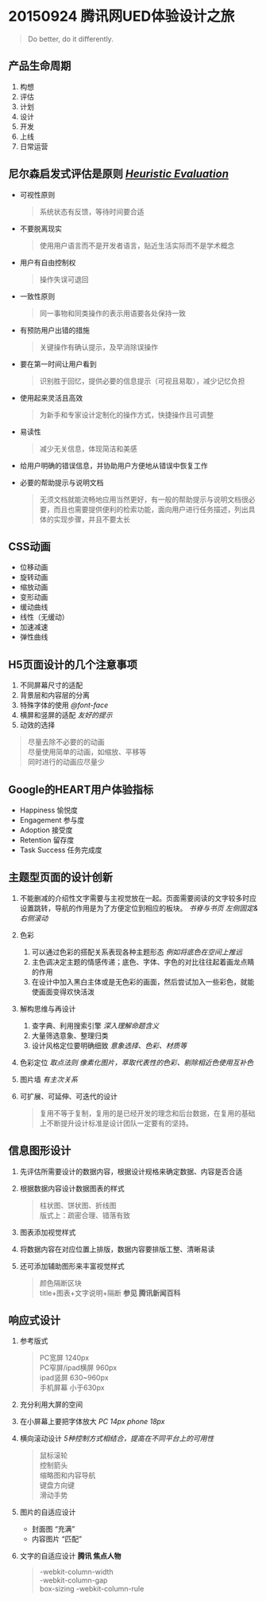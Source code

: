 # 20150924 腾讯网UED体验设计之旅  
> Do better, do it differently.

## 产品生命周期
1. 构想
2. 评估
3. 计划
4. 设计
5. 开发
6. 上线
7. 日常运营

## 尼尔森启发式评估是原则 _[Heuristic Evaluation](http://www.nngroup.com)_
* 可视性原则  
	> 系统状态有反馈，等待时间要合适  

* 不要脱离现实  
	> 使用用户语言而不是开发者语言，贴近生活实际而不是学术概念  

* 用户有自由控制权  
	> 操作失误可退回  

* 一致性原则  
	> 同一事物和同类操作的表示用语要各处保持一致  

* 有预防用户出错的措施  
	> 关键操作有确认提示，及早消除误操作  

* 要在第一时间让用户看到  
	> 识别胜于回忆，提供必要的信息提示（可视且易取），减少记忆负担  

* 使用起来灵活且高效  
	> 为新手和专家设计定制化的操作方式，快捷操作且可调整  

* 易读性  
	> 减少无关信息，体现简洁和美感  

* 给用户明确的错误信息，并协助用户方便地从错误中恢复工作  

* 必要的帮助提示与说明文档  
	> 无须文档就能流畅地应用当然更好，有一般的帮助提示与说明文档很必要，而且也需要提供便利的检索功能，面向用户进行任务描述，列出具体的实现步骤，并且不要太长  

## CSS动画
* 位移动画
* 旋转动画
* 缩放动画
* 变形动画
* 缓动曲线
 * 线性（无缓动）
 * 加速减速
 * 弹性曲线

## H5页面设计的几个注意事项
1. 不同屏幕尺寸的适配
2. 背景层和内容层的分离
3. 特殊字体的使用 _@font-face_
4. 横屏和竖屏的适配 _友好的提示_
5. 动效的选择

 > 尽量去除不必要的的动画   
 > 尽量使用简单的动画，如缩放、平移等   
 > 同时进行的动画应尽量少   

## Google的HEART用户体验指标
* Happiness 愉悦度
* Engagement 参与度
* Adoption 接受度
* Retention 留存度
* Task Success 任务完成度

## 主题型页面的设计创新
1. 不能删减的介绍性文字需要与主视觉放在一起。页面需要阅读的文字较多时应设置跳转，导航的作用是为了方便定位到相应的板块。 _书脊与书页 左侧固定&右侧滚动_  
2. 色彩
	1. 可以通过色彩的搭配关系表现各种主题形态 _例如将底色在空间上推远_
	2. 主色调决定主题的情感传递；底色、字体、字色的对比往往起着画龙点睛的作用
	3. 在设计中加入黑白主体或是无色彩的画面，然后尝试加入一些彩色，就能使画面变得欢快活泼
3. 解构思维与再设计
	1. 查字典、利用搜索引擎 _深入理解命题含义_
	2. 大量筛选意象、整理归类
	3. 设计风格定位要明确细致 _意象选择、色彩、材质等_
4. 色彩定位 _取点法则 像素化图片，萃取代表性的色彩、剔除相近色使用互补色_
5. 图片墙 _有主次关系_
6. 可扩展、可延伸、可迭代的设计   

	> 复用不等于复制，复用的是已经开发的理念和后台数据，在复用的基础上不断提升设计标准是设计团队一定要有的坚持。

## 信息图形设计
1. 先评估所需要设计的数据内容，根据设计规格来确定数据、内容是否合适
2. 根据数据内容设计数据图表的样式  

	> 柱状图、饼状图、折线图   
	> 版式上：疏密合理、错落有致   
 
3. 图表添加视觉样式
4. 将数据内容在对应位置上排版，数据内容要排版工整、清晰易读
5. 还可添加辅助图形来丰富视觉样式 

	> 颜色隔断区块   
	> title+图表+文字说明+隔断 **参见 腾讯新闻百科**   

## 响应式设计
1. 参考版式   

	> PC宽屏 1240px  
	> PC窄屏/ipad横屏 960px  
	> ipad竖屏 630~960px  
	> 手机屏幕 小于630px  

2. 充分利用大屏的空间  
3. 在小屏幕上要把字体放大 _PC 14px phone 18px_  
4. 横向滚动设计 *5种控制方式相结合，提高在不同平台上的可用性* 

	> 鼠标滚轮  
	> 控制箭头  
	> 缩略图和内容导航  
	> 键盘方向键  
	> 滑动手势  

5. 图片的自适应设计
	* 封面图 “充满”
	* 内容图片 “匹配”
6. 文字的自适应设计 **腾讯 焦点人物**  

	> -webkit-column-width   
	> -webkit-column-gap  
	> box-sizing
	> -webkit-column-rule


